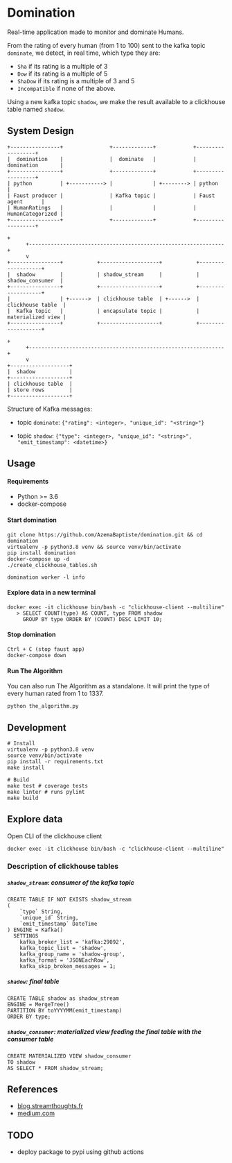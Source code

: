 Domination
==========

Real-time application made to monitor and dominate Humans.

From the rating of every human (from 1 to 100) sent to the kafka topic `dominate`,
 we detect, in real time, which type they are:
 - `Sha` if its rating is a multiple of 3
 - `Dow` if its rating is a multiple of 5
 - `ShaDow` if its rating is a multiple of 3 and 5
 - `Incompatible` if none of the above.
 
Using a new kafka topic `shadow`, we make the result available to a clickhouse 
table named `shadow`.


## System Design
    
    +----------------+               +-------------+            +------------------+
    |  domination    |               |  dominate   |            | domination       |
    +----------------+               +-------------+            +------------------+
    | python         | +-----------> |             | +--------> | python           |
    | Faust producer |               | Kafka topic |            | Faust agent      |
    | HumanRatings   |               |             |            | HumanCategorized |
    +----------------+               +-------------+            +------------------+
                                                                          +
          +---------------------------------------------------------------+
          v
    +----------------+           +-------------------+           +-------------------+
    |  shadow        |           | shadow_stream     |           |  shadow_consumer  |
    +----------------+           +-------------------+           +-------------------+
    |                | +------>  | clickhouse table  | +------>  | clickhouse table  |
    |  Kafka topic   |           | encapsulate topic |           | materialized view |
    +----------------+           +-------------------+           +-------------------+
                                                                          +
          +---------------------------------------------------------------+
          v
    +-------------------+
    |  shadow           |
    +-------------------+
    | clickhouse table  |
    | store rows        |
    +-------------------+


Structure of Kafka messages:
- topic `dominate`:
    `{"rating": <integer>, "unique_id": "<string>"}`


- topic `shadow`:
    `{"type": <integer>, "unique_id": "<string>", "emit_timestamp": <datetime>}`

## Usage

#### Requirements

- Python >= 3.6
- docker-compose

#### Start domination
    
    git clone https://github.com/AzemaBaptiste/domination.git && cd domination
    virtualenv -p python3.8 venv && source venv/bin/activate
    pip install domination
    docker-compose up -d
    ./create_clickhouse_tables.sh
    
    domination worker -l info
 
#### Explore data in a new terminal
    docker exec -it clickhouse bin/bash -c "clickhouse-client --multiline"
       > SELECT COUNT(type) AS COUNT, type FROM shadow 
         GROUP BY type ORDER BY (COUNT) DESC LIMIT 10;
    
#### Stop domination
    Ctrl + C (stop faust app)
    docker-compose down
    
#### Run The Algorithm
You can also run The Algorithm as a standalone. It will print the type 
of every human rated from 1 to 1337.

    python the_algorithm.py 
    
## Development

    # Install
    virtualenv -p python3.8 venv
    source venv/bin/activate
    pip install -r requirements.txt
    make install
    
    # Build
    make test # coverage tests
    make linter # runs pylint
    make build

## Explore data

Open CLI of the clickhouse client

    docker exec -it clickhouse bin/bash -c "clickhouse-client --multiline"


### Description of clickhouse tables
##### `shadow_stream`: consumer of the kafka topic

    CREATE TABLE IF NOT EXISTS shadow_stream
    (
        `type` String,
        `unique_id` String,
        `emit_timestamp` DateTime
    ) ENGINE = Kafka()
      SETTINGS
        kafka_broker_list = 'kafka:29092',
        kafka_topic_list = 'shadow',
        kafka_group_name = 'shadow-group',
        kafka_format = 'JSONEachRow',
        kafka_skip_broken_messages = 1;
    
##### `shadow`: final table

    CREATE TABLE shadow as shadow_stream
    ENGINE = MergeTree()
    PARTITION BY toYYYYMM(emit_timestamp)
    ORDER BY type;

##### `shadow_consumer`: materialized view feeding the final table with the consumer table

    CREATE MATERIALIZED VIEW shadow_consumer 
    TO shadow
    AS SELECT * FROM shadow_stream;
    
## References
- [blog.streamthoughts.fr](https://blog.streamthoughts.fr/2020/06/creer-une-plateforme-analytique-temps-reel-avec-kafka-ksqldb-et-clickhouse/)
- [medium.com](https://medium.com/big-data-engineering/hello-kafka-world-the-complete-guide-to-kafka-with-docker-and-python-f788e2588cfc)

## TODO
 - deploy package to pypi using github actions
